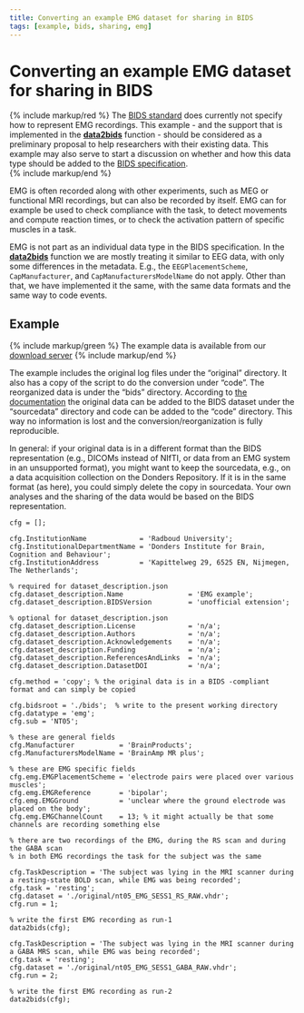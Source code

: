 ```yaml
---
title: Converting an example EMG dataset for sharing in BIDS
tags: [example, bids, sharing, emg]
---
```


# Converting an example EMG dataset for sharing in BIDS

{% include markup/red %}
The [BIDS standard](https://bids.neuroimaging.io) does currently not specify how to represent EMG recordings. This example - and the support that is implemented in the **[data2bids](/reference/data2bids)** function - should be considered as a preliminary proposal to help researchers with their existing data. This example may also serve to start a discussion on whether and how this data type should be added to the [BIDS specification](http://bids-specification.readthedocs.io).  
{% include markup/end %}

EMG is often recorded along with other experiments, such as MEG or functional MRI recordings, but can also be recorded by itself. EMG can for example be used to check compliance with the task, to detect movements and compute reaction times, or to check the activation pattern of specific muscles in a task.

EMG is not part as an individual data type in the BIDS specification. In the **[data2bids](/reference/data2bids)** function we are mostly treating it similar to EEG data, with only some differences in the metadata. E.g., the `EEGPlacementScheme`, `CapManufacturer`, and `CapManufacturersModelName` do not apply.  Other than that, we have implemented it the same, with the same data formats and the same way to code events.

## Example

{% include markup/green %}
The example data is available from our [download server](https://download.fieldtriptoolbox.org/example/bids_emg/)
{% include markup/end %}

The example includes the original log files under the “original” directory. It also has a copy of the script to do the conversion under “code”. The reorganized data is under the “bids” directory. According to [the documentation](https://bids-specification.readthedocs.io/en/stable/02-common-principles.html#source-vs-raw-vs-derived-data) the original data can be added to the BIDS dataset under the “sourcedata” directory and code can be added to the “code” directory. This way no information is lost and the conversion/reorganization is fully reproducible.

In general: if your original data is in a different format than the BIDS representation (e.g., DICOMs instead of NIfTI, or data from an EMG system in an unsupported format), you might want to keep the sourcedata, e.g., on a data acquisition collection on the Donders Repository. If it is in the same format (as here), you could simply delete the copy in sourcedata. Your own analyses and the sharing of the data would be based on the BIDS representation.

```
cfg = [];

cfg.InstitutionName             = 'Radboud University';
cfg.InstitutionalDepartmentName = 'Donders Institute for Brain, Cognition and Behaviour';
cfg.InstitutionAddress          = 'Kapittelweg 29, 6525 EN, Nijmegen, The Netherlands';

% required for dataset_description.json
cfg.dataset_description.Name                = 'EMG example';
cfg.dataset_description.BIDSVersion         = 'unofficial extension';

% optional for dataset_description.json
cfg.dataset_description.License             = 'n/a';
cfg.dataset_description.Authors             = 'n/a';
cfg.dataset_description.Acknowledgements    = 'n/a';
cfg.dataset_description.Funding             = 'n/a';
cfg.dataset_description.ReferencesAndLinks  = 'n/a';
cfg.dataset_description.DatasetDOI          = 'n/a';

cfg.method = 'copy'; % the original data is in a BIDS -compliant format and can simply be copied

cfg.bidsroot = './bids';  % write to the present working directory
cfg.datatype = 'emg';
cfg.sub = 'NT05';

% these are general fields
cfg.Manufacturer           = 'BrainProducts';
cfg.ManufacturersModelName = 'BrainAmp MR plus';

% these are EMG specific fields
cfg.emg.EMGPlacementScheme = 'electrode pairs were placed over various muscles';
cfg.emg.EMGReference       = 'bipolar';
cfg.emg.EMGGround          = 'unclear where the ground electrode was placed on the body';
cfg.emg.EMGChannelCount    = 13; % it might actually be that some channels are recording something else

% there are two recordings of the EMG, during the RS scan and during the GABA scan
% in both EMG recordings the task for the subject was the same

cfg.TaskDescription = 'The subject was lying in the MRI scanner during a resting-state BOLD scan, while EMG was being recorded';
cfg.task = 'resting';
cfg.dataset = './original/nt05_EMG_SESS1_RS_RAW.vhdr';
cfg.run = 1;

% write the first EMG recording as run-1
data2bids(cfg);

cfg.TaskDescription = 'The subject was lying in the MRI scanner during a GABA MRS scan, while EMG was being recorded';
cfg.task = 'resting';
cfg.dataset = './original/nt05_EMG_SESS1_GABA_RAW.vhdr';
cfg.run = 2;

% write the first EMG recording as run-2
data2bids(cfg);
```

